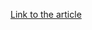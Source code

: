 [Link to the article](https://web.archive.org/web/20200330012714/https://www.fcc.gov/files/csric5-wg10-finalreport031517pdf)
